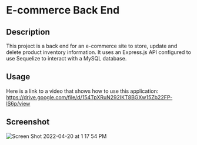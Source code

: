 # E-commerce Back End

## Description

This project is a back end for an e-commerce site to store, update and delete product inventory information. It uses an Express.js API configured to use Sequelize to interact with a MySQL database. 

## Usage

Here is a link to a video that shows how to use this application:
https://drive.google.com/file/d/154TpXRuN292IKT8BGXw15Zb22FP-lS6p/view


## Screenshot
![Screen Shot 2022-04-20 at 1 17 54 PM](https://user-images.githubusercontent.com/95373448/164306387-2c7c9082-f479-46ae-8a55-fb715d93b560.png)
